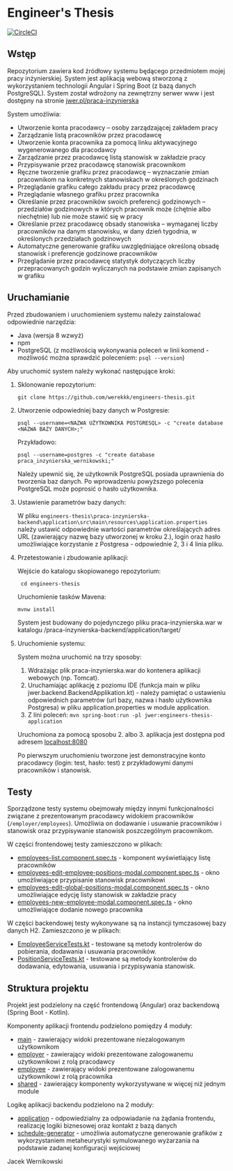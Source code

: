 # Engineer's Thesis
[![CircleCI](https://circleci.com/gh/werekkk/engineers-thesis.svg?style=svg&circle-token=0cad18935bac5ee0aad15d9d2dcae8dc82b4e814)](https://circleci.com/gh/werekkk/engineers-thesis)

## Wstęp
Repozytorium zawiera kod źródłowy systemu będącego przedmiotem mojej pracy inżynierskiej. System jest aplikacją webową stworzoną z wykorzystaniem technologii Angular i Spring Boot (z bazą danych PostgreSQL). System został wdrożony na zewnętrzny serwer www i jest dostępny na stronie [jwer.pl/praca-inzynierska](http://www.jwer.pl/praca-inzynierska)

System umożliwia:
* Utworzenie konta pracodawcy – osoby zarządzającej zakładem pracy
* Zarządzanie listą pracowników przez pracodawcę
* Utworzenie konta pracownika za pomocą linku aktywacyjnego wygenerowanego dla pracodawcy
* Zarządzanie przez pracodawcę listą stanowisk w zakładzie pracy
* Przypisywanie przez pracodawcę stanowisk pracownikom
* Ręczne tworzenie grafiku przez pracodawcę – wyznaczanie zmian pracownikom na konkretnych stanowiskach w określonych godzinach
* Przeglądanie grafiku całego zakładu pracy przez pracodawcę
* Przeglądanie własnego grafiku przez pracownika
* Określanie przez pracowników swoich preferencji godzinowych – przedziałów godzinowych w których pracownik może (chętnie albo niechętnie) lub nie może stawić się w pracy
* Określanie przez pracodawcę obsady stanowiska – wymaganej liczby pracowników na danym stanowisku, w dany dzień tygodnia, w określonych przedziałach godzinowych
* Automatyczne generowanie grafiku uwzględniające określoną obsadę stanowisk i preferencje godzinowe pracowników
* Przeglądanie przez pracodawcę statystyk dotyczących liczby przepracowanych godzin wyliczanych na podstawie zmian zapisanych w grafiku

## Uruchamianie
Przed zbudowaniem i uruchomieniem systemu należy zainstalować odpowiednie narzędzia:
* Java (wersja 8 wzwyż)
* npm
* PostgreSQL (z możliwością wykonywania poleceń w linii komend - możliwość można sprawdzić poleceniem: ```psql --version```)

Aby uruchomić system należy wykonać następujące kroki:
1. Sklonowanie repozytorium:

    ```git clone https://github.com/werekkk/engineers-thesis.git```
    
2. Utworzenie odpowiedniej bazy danych w Postgresie:

    ```psql --username=<NAZWA UŻYTKOWNIKA POSTGRESQL> -c "create database <NAZWA BAZY DANYCH>;"```
    
    Przykładowo:
    
    ```psql --username=postgres -c "create database praca_inzynierska_wernikowski;"```
    
    Należy upewnić się, że użytkownik PostgreSQL posiada uprawnienia do tworzenia baz danych. Po wprowadzeniu powyższego polecenia PostgreSQL może poprosić o hasło użytkownika.
    
3. Ustawienie parametrów bazy danych:

    W pliku ```engineers-thesis\praca-inzynierska-backend\application\src\main\resources\application.properties``` należy ustawić odpowiednie wartości parametrów określających adres URL (zawierający nazwę bazy utworzonej w kroku 2.), login oraz hasło umożliwiające korzystanie z Postgresa - odpowiednie 2, 3 i 4 linia pliku.
    
4. Przetestowanie i zbudowanie aplikacji:

    Wejście do katalogu skopiowanego repozytorium:

    ``` cd engineers-thesis```

    Uruchomienie tasków Mavena:

    ```mvnw install```

    System jest budowany do pojedynczego pliku praca-inzynierska.war w katalogu /praca-inzynierska-backend/application/target/
  
  
5. Uruchomienie systemu:
  
    System można uruchomić na trzy sposoby:

     1. Wdrażając plik praca-inzynierska.war do kontenera aplikacji webowych (np. Tomcat).
     2. Uruchamiając aplikację z poziomu IDE (funkcja main w pliku jwer.backend.BackendApplikation.kt) - należy pamiętać o ustawieniu odpowiednich parametrów (url bazy, nazwa i hasło użytkownika Postgresa) w pliku application.properties w module application.
     3. Z lini poleceń:
     ```mvn spring-boot:run -pl jwer:engineers-thesis-application```
    
    Uruchomiona za pomocą sposobu 2. albo 3. aplikacja jest dostępna pod adresem [localhost:8080](http://localhost:8080/index.html)
    
    Po pierwszym uruchomieniu tworzone jest demonstracyjne konto pracodawcy (login: test, hasło: test) z przykładowymi danymi pracowników i stanowisk.
  

## Testy
  
Sporządzone testy systemu obejmowały między innymi funkcjonalności związane z prezentowanym pracodawcy widokiem pracowników (```/employer/employees```). Umożliwia on dodawanie i usuwanie pracowników i stanowisk oraz przypisywanie stanowisk poszczególnym pracownikom.
  
W części frontendowej testy zamieszczono w plikach:
  
* [employees-list.component.spec.ts](praca-inzynierska-frontend/src/app/app/components/employer/employees-list/employees-list.component.spec.ts) - komponent wyświetlający listę pracowników
* [employees-edit-employee-positions-modal.component.spec.ts](praca-inzynierska-frontend/src/app/app/components/employer/employees-edit-employee-positions-modal/employees-edit-employee-positions-modal.component.spec.ts) - okno umożliwiające przypisanie stanowisk pracownikowi
* [employees-edit-global-positions-modal.component.spec.ts](praca-inzynierska-frontend/src/app/app/components/employer/employees-edit-global-positions-modal/employees-edit-global-positions-modal.component.spec.ts) - okno umożliwiające edycję listy stanowisk w zakładzie pracy 
* [employees-new-employee-modal.component.spec.ts](praca-inzynierska-frontend/src/app/app/components/employer/employees-new-employee-modal/employees-new-employee-modal.component.spec.ts) - okno umożliwiające dodanie nowego pracownika

W części backendowej testy wykonywane są na instancji tymczasowej bazy danych H2. Zamieszczono je w plikach:

* [EmployeeServiceTests.kt](praca-inzynierska-backend/application/src/test/kotlin/jwer/backend/EmployeeServiceTests.kt) - testowane są metody kontrolerów do pobierania, dodawania i usuwania pracowników.
* [PositionServiceTests.kt](praca-inzynierska-backend/application/src/test/kotlin/jwer/backend/PositionServiceTests.kt) - testowane są metody kontrolerów do dodawania, edytowania, usuwania i przypisywania stanowisk.

## Struktura projektu

Projekt jest podzielony na część frontendową (Angular) oraz backendową (Spring Boot - Kotlin).

Komponenty aplikacji frontendu podzielono pomiędzy 4 moduły:

* [main](praca-inzynierska-frontend/src/app/app/components/main) - zawierający widoki prezentowane niezalogowanym użytkownikom
* [employer](praca-inzynierska-frontend/src/app/app/components/employer) - zawierający widoki prezentowane zalogowanemu użytkownikowi z rolą pracodawcy
* [employee](praca-inzynierska-frontend/src/app/app/components/employee) - zawierający widoki prezentowane zalogowanemu użytkownikowi z rolą pracownika
* [shared](praca-inzynierska-frontend/src/app/app/components/shared) - zawierający komponenty wykorzystywane w więcej niż jednym module

Logikę aplikacji backendu podzielono na 2 moduły:

* [application](praca-inzynierska-backend/application) - odpowiedzialny za odpowiadanie na żądania frontendu, realizację logiki biznesowej oraz kontakt z bazą danych
* [schedule-generator](praca-inzynierska-backend/schedule-generator) - umożliwia automatyczne generowanie grafików z wykorzystaniem metaheurystyki symulowanego wyżarzania na podstawie zadanej konfiguracji wejściowej 


Jacek Wernikowski

